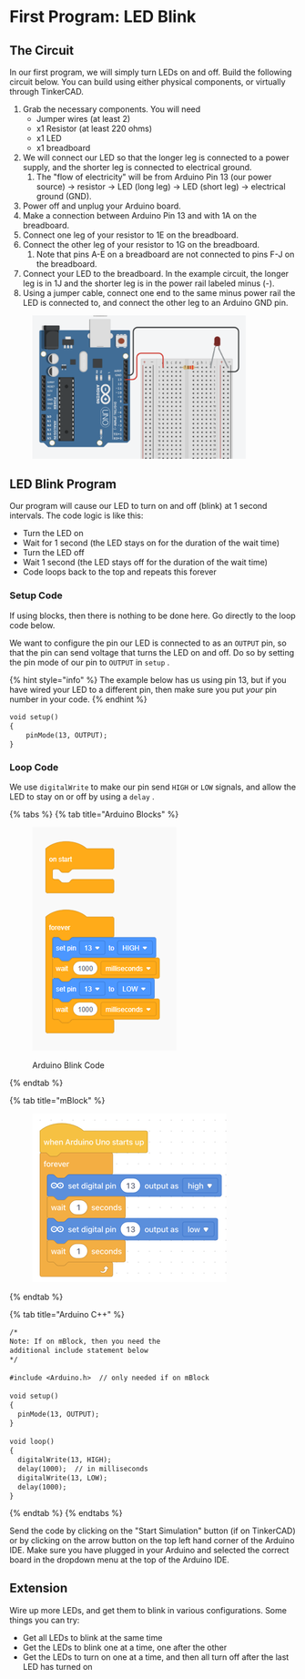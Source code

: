 # First Program: LED Blink

## The Circuit

In our first program, we will simply turn LEDs on and off.  Build the following circuit below.  You can build using either physical components, or virtually through TinkerCAD.

1. Grab the necessary components.  You will need
   * Jumper wires (at least 2)
   * x1 Resistor (at least 220 ohms)
   * x1 LED
   * x1 breadboard
2. We will connect our LED so that the longer leg is connected to a power supply, and the shorter leg is connected to electrical ground.
   1. The "flow of electricity" will be from Arduino Pin 13 (our power source) → resistor → LED (long leg) → LED (short leg) → electrical ground (GND).
3. Power off and unplug your Arduino board.
4. Make a connection between Arduino Pin 13 and with 1A on the breadboard.
5. Connect one leg of your resistor to 1E on the breadboard.
6. Connect the other leg of your resistor to 1G on the breadboard.
   1. Note that pins A-E on a breadboard are not connected to pins F-J on the breadboard.
7. Connect your LED to the breadboard.  In the example circuit, the longer leg is in 1J and the shorter leg is in the power rail labeled minus (-).
8. Using a jumper cable, connect one end to the same minus power rail the LED is connected to, and connect the other leg to an Arduino GND pin.

<figure><img src="../.gitbook/assets/arduino_led_blink_circuit.png" alt="" width="375"><figcaption></figcaption></figure>

## LED Blink Program

Our program will cause our LED to turn on and off (blink) at 1 second intervals.  The code logic is like this:

* Turn the LED on
* Wait for 1 second (the LED stays on for the duration of the wait time)
* Turn the LED off
* Wait 1 second (the LED stays off for the duration of the wait time)
* Code loops back to the top and repeats this forever

### Setup Code

If using blocks, then there is nothing to be done here.  Go directly to the loop code below.

We want to configure the pin our LED is connected to as an `OUTPUT` pin, so that the pin can send voltage that turns the LED on and off.  Do so by setting the pin mode of our pin to `OUTPUT` in `setup` .

{% hint style="info" %}
The example below has us using pin 13, but if you have wired your LED to a different pin, then make sure you put _your_ pin number in your code.
{% endhint %}

```arduino
void setup()
{
    pinMode(13, OUTPUT);
}
```

### Loop Code

We use `digitalWrite`  to make our pin send `HIGH` or `LOW` signals, and allow the LED to stay on or off by using a `delay` .

{% tabs %}
{% tab title="Arduino Blocks" %}
<div align="left"><figure><img src="../.gitbook/assets/arduino_block_blink.png" alt=""><figcaption><p>Arduino Blink Code</p></figcaption></figure></div>
{% endtab %}

{% tab title="mBlock" %}
<div align="left"><figure><img src="../.gitbook/assets/mblock_led_blink.png" alt="" width="341"><figcaption></figcaption></figure></div>
{% endtab %}

{% tab title="Arduino C++" %}
```arduino
/*
Note: If on mBlock, then you need the
additional include statement below
*/

#include <Arduino.h>  // only needed if on mBlock

void setup()
{
  pinMode(13, OUTPUT);
}

void loop()
{
  digitalWrite(13, HIGH);
  delay(1000);  // in milliseconds
  digitalWrite(13, LOW);
  delay(1000);
}
```
{% endtab %}
{% endtabs %}

Send the code by clicking on the "Start Simulation" button (if on TinkerCAD) or by clicking on the arrow button on the top left hand corner of the Arduino IDE.  Make sure you have plugged in your Arduino and selected the correct board in the dropdown menu at the top of the Arduino IDE.

## Extension

Wire up more LEDs, and get them to blink in various configurations.  Some things you can try:

* Get all LEDs to blink at the same time
* Get the LEDs to blink one at a time, one after the other
* Get the LEDs to turn on one at a time, and then all turn off after the last LED has turned on
